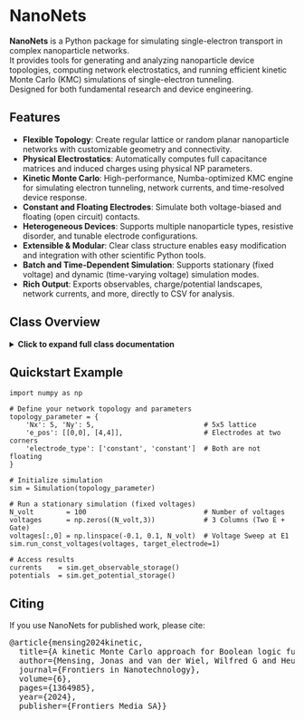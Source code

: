 # NanoNets

**NanoNets** is a Python package for simulating single-electron transport in complex nanoparticle networks.  
It provides tools for generating and analyzing nanoparticle device topologies, computing network electrostatics, and running efficient kinetic Monte Carlo (KMC) simulations of single-electron tunneling.  
Designed for both fundamental research and device engineering.

## Features

- **Flexible Topology**: Create regular lattice or random planar nanoparticle networks with customizable geometry and connectivity.
- **Physical Electrostatics**: Automatically computes full capacitance matrices and induced charges using physical NP parameters.
- **Kinetic Monte Carlo**: High-performance, Numba-optimized KMC engine for simulating electron tunneling, network currents, and time-resolved device response.
- **Constant and Floating Electrodes**: Simulate both voltage-biased and floating (open circuit) contacts.
- **Heterogeneous Devices**: Supports multiple nanoparticle types, resistive disorder, and tunable electrode configurations.
- **Extensible & Modular**: Clear class structure enables easy modification and integration with other scientific Python tools.
- **Batch and Time-Dependent Simulation**: Supports stationary (fixed voltage) and dynamic (time-varying voltage) simulation modes.
- **Rich Output**: Exports observables, charge/potential landscapes, network currents, and more, directly to CSV for analysis.

## Class Overview

<details>
<summary><strong>Click to expand full class documentation</strong></summary>

### `NanoparticleTopology`
- Generate, modify, and analyze nanoparticle networks with electrodes.
- Built on `networkx` for flexible topology and visualization.

### `NanoparticleElectrostatic`
- Adds electrostatics: computes NP radii, capacitance, and charge induction.
- Efficiently packs nanoparticles and enforces physical constraints.

### `NanoparticleTunneling`
- Adds single-electron tunneling and resistance network.
- Precomputes tunneling events and manages tunnel junction resistances.

### `Simulation`
- High-level device simulation class: sets up topology, electrostatics, electrodes, and resistances.
- Runs KMC for stationary (DC) or dynamic (pulsed/AC) driving.

### `MonteCarlo` (jitclass)
- Fast KMC simulation core. Computes currents, potentials, and observables using Numba for speed.
- Supports both steady-state and time-resolved simulation.

</details>

## Quickstart Example

```from nanonets import Simulation
import numpy as np

# Define your network topology and parameters
topology_parameter = {
    'Nx': 5, 'Ny': 5,                           # 5x5 lattice
    'e_pos': [[0,0], [4,4]],                    # Electrodes at two corners
    'electrode_type': ['constant', 'constant']  # Both are not floating
}

# Initialize simulation
sim = Simulation(topology_parameter)

# Run a stationary simulation (fixed voltages)
N_volt        = 100                             # Number of voltages
voltages      = np.zeros((N_volt,3))            # 3 Columns (Two E + Gate)
voltages[:,0] = np.linspace(-0.1, 0.1, N_volt)  # Voltage Sweep at E1
sim.run_const_voltages(voltages, target_electrode=1)

# Access results
currents    = sim.get_observable_storage()
potentials  = sim.get_potential_storage()
```

## Citing
If you use NanoNets for published work, please cite:
<pre>@article{mensing2024kinetic,
  title={A kinetic Monte Carlo approach for Boolean logic functionality in gold nanoparticle networks},
  author={Mensing, Jonas and van der Wiel, Wilfred G and Heuer, Andreas},
  journal={Frontiers in Nanotechnology},
  volume={6},
  pages={1364985},
  year={2024},
  publisher={Frontiers Media SA}}</pre>